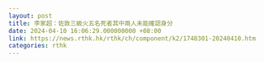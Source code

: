 ```yaml
---
layout: post
title: 李家超：佐敦三級火五名死者其中兩人未能確認身分
date: 2024-04-10 16:06:29.000000000 +08:00
link: https://news.rthk.hk/rthk/ch/component/k2/1748301-20240410.htm
categories: rthk
---
```



